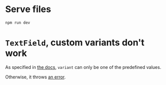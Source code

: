# Serve files

`npm run dev`

# `TextField`, custom variants don't work
As specified in [the docs](https://mui.com/material-ui/api/text-field/#text-field-prop-variant), `variant` can only be one of the predefined values.

Otherwise, it throws [an error](https://github.com/mui/material-ui/issues/31204).
